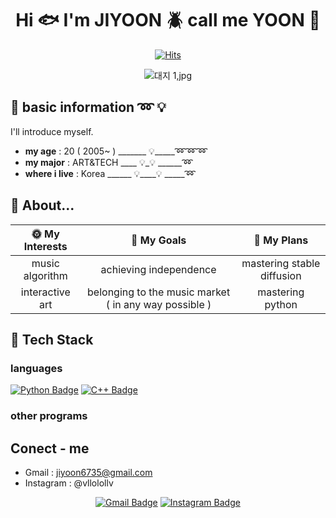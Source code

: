 <div align=center>
	
# Hi :fish: I'm JIYOON :beetle: call me YOON :tropical_fish:

[![Hits](https://hits.seeyoufarm.com/api/count/incr/badge.svg?url=https%3A%2F%2Fgithub.com%2Fzzsza)](https://hits.seeyoufarm.com) 

![대지 1,jpg](https://github.com/user-attachments/assets/bc82e3e4-b6d9-4489-a420-f5b2096a7a8a)

</div>


## :wind_chime: basic information :loop: :bulb:
I'll introduce myself.
* **my age** : 20 ( 2005~ ) _______ :bulb:_____:loop::loop::loop:
* **my major** : ART&TECH ____ :bulb:_:bulb: ______:loop:
* **where i live** : Korea ______ :bulb:____:bulb: _____:loop:

## :chicken: About...
| :sun_with_face: My Interests | :full_moon_with_face: My Goals | :new_moon_with_face: My Plans |
|:----------:|:-----------:|:-----------:|
| music algorithm | achieving independence | mastering stable diffusion |
|  interactive art | belonging to the music market ( in any way possible ) | mastering python |

## :telescope: Tech Stack
### languages
[![Python Badge](https://img.shields.io/badge/Python-3776AB?style=flat-square&logo=Python&logoColor=white)](https://www.python.org)
[![C++ Badge](https://img.shields.io/badge/C%2B%2B-00599C?style=flat-square&logo=c%2B%2B&logoColor=white)](https://www.cplusplus.com)

### other programs

## Conect - me

* Gmail : jiyoon6735@gmail.com
* Instagram : @vllolollv

<div align=center>
	
[![Gmail Badge](https://img.shields.io/badge/Gmail-d14836?style=flat-square&logo=Gmail&logoColor=white&link=mailto:jiyoon6735@gmail.com)](mailto:jiyoon6735@gmail.com)
[![Instagram Badge](https://img.shields.io/badge/Instagram-%23E4405F?style=flat-square&logo=Instagram&logoColor=white&link=https://instagram.com/vlollolv)](https://instagram.com/vllolollv)

	
</div>



<div align=center>
